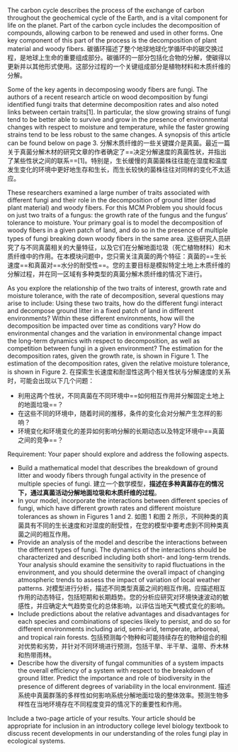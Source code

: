 The carbon cycle describes the process of the exchange of carbon throughout the geochemical cycle of the Earth, and is a vital component for life on the planet. Part of the carbon cycle includes the decomposition of compounds, allowing carbon to be renewed and used in other forms. One key component of this part of the process is the decomposition of plant material and woody fibers.
碳循环描述了整个地球地球化学循环中的碳交换过程，是地球上生命的重要组成部分。碳循环的一部分包括化合物的分解，使碳得以更新并以其他形式使用。这部分过程的一个关键组成部分是植物材料和木质纤维的分解。

Some of the key agents in decomposing woody fibers are fungi. The authors of a recent research article on wood decomposition by fungi identified fungi traits that determine decomposition rates and also noted links between certain traits[1]. In particular, the slow growing strains of fungi tend to be better able to survive and grow in the presence of environmental changes with respect to moisture and temperature, while the faster growing strains tend to be less robust to the same changes. A synopsis of this article can be found below on page 3.
分解木质纤维的一些关键媒介是真菌。最近一篇关于真菌分解木材的研究文章的作者确定了==决定分解速度的真菌性状，并指出了某些性状之间的联系==[1]。特别是，生长缓慢的真菌菌株往往能在湿度和温度发生变化的环境中更好地生存和生长，而生长较快的菌株往往对同样的变化不太适应。

These researchers examined a large number of traits associated with different fungi and their role in the decomposition of ground litter (dead plant material) and woody fibers. For this MCM Problem you should focus on just two traits of a fungus: the growth rate of the fungus and the fungus’ tolerance to moisture. Your primary goal is to model the decomposition of woody fibers in a given patch of land, and do so in the presence of multiple types of fungi breaking down woody fibers in the same area.
这些研究人员研究了与不同真菌相关的大量特征，以及它们在分解地面垃圾（死亡植物材料）和木质纤维中的作用。在本模块问题中，您只需关注真菌的两个特征：真菌的==生长速度==和真菌对==水分的耐受性==。您的主要目标是模拟特定土地上木质纤维的分解过程，并在同一区域有多种类型的真菌分解木质纤维的情况下进行。

As you explore the relationship of the two traits of interest, growth rate and moisture tolerance, with the rate of decomposition, several questions may arise to include: Using these two traits, how do the different fungi interact and decompose ground litter in a fixed patch of land in different environments? Within these different environments, how will the decomposition be impacted over time as conditions vary? How do environmental changes and the variation in environmental change impact the long-term dynamics with respect to decomposition, as well as competition between fungi in a given environment? The estimation for the decomposition rates, given the growth rate, is shown in Figure 1. The estimation of the decomposition rates, given the relative moisture tolerance, is shown in Figure 2.
在探索生长速度和耐湿性这两个相关性状与分解速度的关系时，可能会出现以下几个问题： 
- 利用这两个性状，不同真菌在不同环境中==如何相互作用并分解固定土地上的地面垃圾==？
- 在这些不同的环境中，随着时间的推移，条件的变化会对分解产生怎样的影响？
- 环境变化和环境变化的差异如何影响分解的长期动态以及特定环境中==真菌之间的竞争==？

Requirement: Your paper should explore and address the following aspects.
- Build a mathematical model that describes the breakdown of ground litter and woody fibers through fungal activity in the presence of multiple species of fungi.
	建立一个数学模型，**描述在多种真菌存在的情况下，通过真菌活动分解地面垃圾和木质纤维的过程**。
- In your model, incorporate the interactions between different species of fungi, which have different growth rates and different moisture tolerances as shown in Figures 1 and 2.
	如图 1 和图 2 所示，不同种类的真菌具有不同的生长速度和对湿度的耐受性，在您的模型中要考虑到不同种类真菌之间的相互作用。
- Provide an analysis of the model and describe the interactions between the different types of fungi. The dynamics of the interactions should be characterized and described including both short- and long-term trends. Your analysis should examine the sensitivity to rapid fluctuations in the environment, and you should determine the overall impact of changing atmospheric trends to assess the impact of variation of local weather patterns.
	对模型进行分析，描述不同类型真菌之间的相互作用。应描述相互作用的动态特征，包括短期和长期趋势。您的分析应研究对环境快速波动的敏感性，并应确定大气趋势变化的总体影响，以评估当地天气模式变化的影响。
- Include predictions about the relative advantages and disadvantages for each species and combinations of species likely to persist, and do so for different environments including arid, semi-arid, temperate, arboreal, and tropical rain forests.
	包括预测每个物种和可能持续存在的物种组合的相对优势和劣势，并针对不同环境进行预测，包括干旱、半干旱、温带、乔木林和热带雨林。
- Describe how the diversity of fungal communities of a system impacts the overall efficiency of a system with respect to the breakdown of ground litter. Predict the importance and role of biodiversity in the presence of different degrees of variability in the local environment.
	描述系统中真菌群落的多样性如何影响系统分解地面垃圾的整体效率。预测生物多样性在当地环境存在不同程度变异的情况下的重要性和作用。

Include a two-page article of your results. Your article should be appropriate for inclusion in an introductory college level biology textbook to discuss recent developments in our understanding of the roles fungi play in ecological systems.